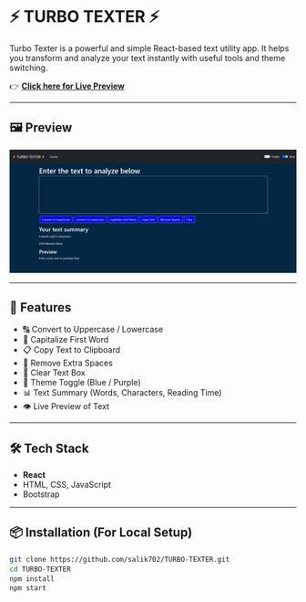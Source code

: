 # ⚡ TURBO TEXTER ⚡

Turbo Texter is a powerful and simple React-based text utility app. It helps you transform and analyze your text instantly with useful tools and theme switching.

👉 **[Click here for Live Preview](https://salik702.github.io/TURBO-TEXTER/)**

---

## 🖼️ Preview

![App Screenshot](preview.png)

---

## 🚀 Features

- 🔠 Convert to Uppercase / Lowercase
- 📝 Capitalize First Word
- 📋 Copy Text to Clipboard
- 🧹 Remove Extra Spaces
- 🧼 Clear Text Box
- 🔵 Theme Toggle (Blue / Purple)
- 📊 Text Summary (Words, Characters, Reading Time)
- 👁️ Live Preview of Text

---

## 🛠️ Tech Stack

- **React**
- HTML, CSS, JavaScript
- Bootstrap

---

## 📦 Installation (For Local Setup)

```bash
git clone https://github.com/salik702/TURBO-TEXTER.git
cd TURBO-TEXTER
npm install
npm start
